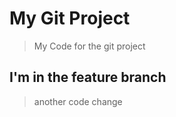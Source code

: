 # My Git Project

> My Code for the git project

## I'm in the feature branch

> another code change
